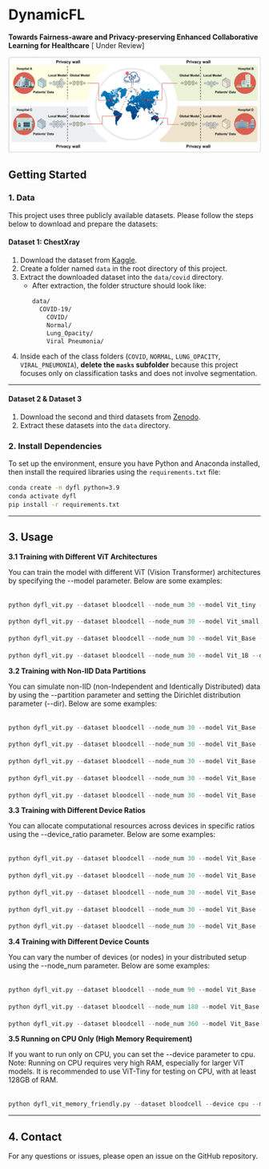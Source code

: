 # DynamicFL
**Towards Fairness-aware and Privacy-preserving Enhanced Collaborative Learning for Healthcare** [ Under Review]

![image](overview.jpg)

## **Getting Started**

### **1. Data**
This project uses three publicly available datasets. Please follow the steps below to download and prepare the datasets:

#### **Dataset 1: ChestXray**  
1. Download the dataset from [Kaggle](https://www.kaggle.com/datasets/tawsifurrahman/covid19-radiography-database/data).  
2. Create a folder named `data` in the root directory of this project.  
3. Extract the downloaded dataset into the `data/covid` directory.  
   - After extraction, the folder structure should look like:  
     ```
     data/
       COVID-19/
         COVID/
         Normal/
         Lung_Opacity/
         Viral Pneumonia/
     ```  
4. Inside each of the class folders (`COVID`, `NORMAL`, `LUNG_OPACITY`, `VIRAL_PNEUMONIA`), **delete the `masks` subfolder** because this project focuses only on classification tasks and does not involve segmentation.  

---

#### **Dataset 2 & Dataset 3**  
1. Download the second and third datasets from [Zenodo](https://zenodo.org/records/10519652).  
2. Extract these datasets into the `data` directory.


### **2. Install Dependencies**
To set up the environment, ensure you have Python and Anaconda installed, then install the required libraries using the `requirements.txt` file:

```bash
conda create -n dyfl python=3.9
conda activate dyfl
pip install -r requirements.txt

```
---

## **3. Usage**

**3.1 Training with Different ViT Architectures**

You can train the model with different ViT (Vision Transformer) architectures by specifying the --model parameter. Below are some examples:

```python

python dyfl_vit.py --dataset bloodcell --node_num 30 --model Vit_tiny --device cuda:0

python dyfl_vit.py --dataset bloodcell --node_num 30 --model Vit_small --device cuda:0

python dyfl_vit.py --dataset bloodcell --node_num 30 --model Vit_Base --device cuda:0

python dyfl_vit.py --dataset bloodcell --node_num 30 --model Vit_1B --device cuda:0

```

**3.2 Training with Non-IID Data Partitions**

You can simulate non-IID (non-Independent and Identically Distributed) data by using the --partition parameter and setting the Dirichlet distribution parameter (--dir). Below are some examples:


```python

python dyfl_vit.py --dataset bloodcell --node_num 30 --model Vit_Base --device cuda:2 --partition dir --dir 0.1

python dyfl_vit.py --dataset bloodcell --node_num 30 --model Vit_Base --device cuda:2 --partition dir --dir 0.3

python dyfl_vit.py --dataset bloodcell --node_num 30 --model Vit_Base --device cuda:3 --partition dir --dir 0.5

python dyfl_vit.py --dataset bloodcell --node_num 30 --model Vit_Base --device cuda:3 --partition dir --dir 0.7

python dyfl_vit.py --dataset bloodcell --node_num 30 --model Vit_Base --device cuda:3 --partition dir --dir 0.9
```

**3.3 Training with Different Device Ratios**

You can allocate computational resources across devices in specific ratios using the --device_ratio parameter. Below are some examples:

```python

python dyfl_vit.py --dataset bloodcell --node_num 30 --model Vit_Base --device cuda:0 --device_ratio 7:2:1

python dyfl_vit.py --dataset bloodcell --node_num 30 --model Vit_Base --device cuda:1 --device_ratio 5:2:3

python dyfl_vit.py --dataset bloodcell --node_num 30 --model Vit_Base --device cuda:0 --device_ratio 4:1:5

python dyfl_vit.py --dataset bloodcell --node_num 30 --model Vit_Base --device cuda:0 --device_ratio 4:3:3

python dyfl_vit.py --dataset bloodcell --node_num 30 --model Vit_Base --device cuda:3 --device_ratio 3:6:1

```

**3.4 Training with Different Device Counts**

You can vary the number of devices (or nodes) in your distributed setup using the --node_num parameter. Below are some examples:

```python

python dyfl_vit.py --dataset bloodcell --node_num 90 --model Vit_Base --device cuda:0

python dyfl_vit.py --dataset bloodcell --node_num 180 --model Vit_Base --device cuda:0

python dyfl_vit.py --dataset bloodcell --node_num 360 --model Vit_Base --device cuda:2

```

**3.5 Running on CPU Only (High Memory Requirement)**

If you want to run only on CPU, you can set the --device parameter to cpu. Note: Running on CPU requires very high RAM, especially for larger ViT models. It is recommended to use ViT-Tiny for testing on CPU, with at least 128GB of RAM.

```python

python dyfl_vit_memory_friendly.py --dataset bloodcell --device cpu --model vit_tiny

```
---

## **4. Contact**

For any questions or issues, please open an issue on the GitHub repository.




